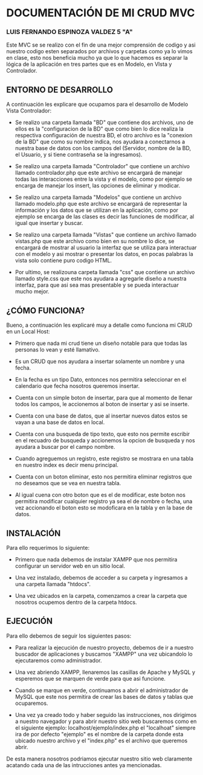 
# DOCUMENTACIÓN DE MI CRUD MVC
### LUIS FERNANDO ESPINOZA VALDEZ 5 "A"

Este MVC se se realizo con el fin de una mejor comprensión de codigo y asi nuestro codigo esten separados por archivos y carpetas como ya lo vimos en clase, esto nos beneficia mucho ya que lo que hacemos es separar la lógica de la aplicación en tres partes que es en Modelo, en VIsta y Controlador.

## ENTORNO DE DESARROLLO 

A continuación les explicare que ocupamos para el desarrollo de Modelo Vista Controlador:

- Se realizo una carpeta llamada "BD" que contiene dos archivos, uno de ellos es la "configuracion de la BD" que como bien lo dice realiza la respectiva configuración de nuestra BD, el otro archivo es la "conexion de la BD" que como su nombre indica, nos ayudara a conectarnos a nuestra base de datos con los campos del (Servidor, nombre de la BD, el Usuario, y si tiene contraseña se la ingresamos).

- Se realizo una carpeta llamada "Controlador" que contiene un archivo llamado controlador.php que este archivo se encargará de manejar todas las interacciones entre la vista y el modelo, como por ejemplo se encarga de manejar los insert, las opciones de eliminar y modicar.

- Se realizo una carpeta llamada "Modelos" que contiene un archivo llamado modelo.php que este archivo se encargará de representar la información y los datos que se utilizan en la aplicación, como por ejemplo se encarga de las clases es decir las funciones de modificar, al igual que insertar y buscar.

- Se realizo una carpeta llamada "Vistas" que contiene un archivo llamado vistas.php que este archivo como bien en su nombre lo dice, se encargará de mostrar al usuario la interfaz que se utiliza para interactuar con el modelo y asi mostrar o presentar los datos, en pocas palabras la vista solo contiene puro codigo HTML.

- Por ultimo, se realizouna carpeta llamada "css" que contiene un archivo llamado style.css que este nos ayudara a agregarle diseño a nuestra interfaz, para que asi sea mas presentable y se pueda interactuar mucho mejor.

## ¿CÓMO FUNCIONA?

Bueno, a continuación les explicaré muy a detalle como funciona mi CRUD en un Local Host:

- Primero que nada mi crud tiene un diseño notable para que todas las personas lo vean y esté llamativo.

- Es un CRUD que nos ayudara a insertar solamente un nombre y una fecha.

- En la fecha es un tipo Dato, entonces nos permitira seleccionar en el calendario que fecha nosotros queremos insertar.

- Cuenta con un simple boton de insertar, para que al momento de llenar todos los campos, le accionemos al boton de insertar y asi se inserte.

- Cuenta con una base de datos, que al insertar nuevos datos estos se vayan a una base de datos en local.

- Cuenta con una busqueda de tipo texto, que esto nos permite escribir en el recuadro de busqueda y accionemos la opcion de busqueda y nos ayudara a buscar por el campo nombre.

- Cuando agreguemos un registro, este registro se mostrara en una tabla en nuestro index es decir menu principal.

- Cuenta con un boton eliminar, esto nos permitira eliminar registros que no deseamos que se vea en nuestra tabla.

- Al igual cuena con otro boton que es el de modificar, este boton nos permitira modificar cualquier registro ya sea el de nombre o fecha, una vez accionando el boton esto se modoficara en la tabla y en la base de datos.

## INSTALACIÓN

Para ello requerimos lo siguiente:

- Primero que nada debemos de instalar XAMPP que nos permitira configurar un servidor web en un sitio local.

- Una vez instalado, debemos de acceder a su carpeta y ingresamos a una carpeta llamada "htdocs".

- Una vez ubicados en la carpeta, comenzamos a crear la carpeta que nosotros ocupemos dentro de la carpeta htdocs.

## EJECUCIÓN

Para ello debemos de seguir los siguientes pasos:

- Para realizar la ejecución de nuestro proyecto, debemos de ir a nuestro buscador de aplicaciones y buscamos "XAMPP" una vez ubicandolo lo ejecutaremos como administrador.

- Una vez abriendo XAMPP, llenaremos las casillas de Apache y MySQL y esperemos que se marquen de verde para que asi funcione.

- Cuando se marque en verde, continuamos a abrir el administrador de MySQL que este nos permitira de crear las bases de datos y tablas que ocuparemos.

- Una vez ya creado todo y haber seguido las instrucciones, nos dirigimos a nuestro navegador y para abrir nuestro sitio web buscaremos como en el siguiente ejemplo: localhost/ejemplo/index.php el "localhoat" siempre ira de por defecto "ejemplo" es el nombre de la carpeta donde esta ubicado nuestro archivo y el "index.php" es el archivo que queremos abrir.

De esta manera nosotros podriamos ejecutar nuestro sitio web claramente acatando cada una de las intrucciones antes ya mencionadas.

